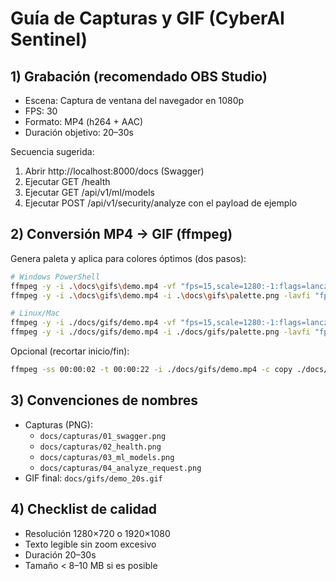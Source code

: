 # Guía de Capturas y GIF (CyberAI Sentinel)

## 1) Grabación (recomendado OBS Studio)
- Escena: Captura de ventana del navegador en 1080p
- FPS: 30
- Formato: MP4 (h264 + AAC)
- Duración objetivo: 20–30s

Secuencia sugerida:
1) Abrir http://localhost:8000/docs (Swagger)
2) Ejecutar GET /health
3) Ejecutar GET /api/v1/ml/models
4) Ejecutar POST /api/v1/security/analyze con el payload de ejemplo

## 2) Conversión MP4 → GIF (ffmpeg)
Genera paleta y aplica para colores óptimos (dos pasos):

```bash
# Windows PowerShell
ffmpeg -y -i .\docs\gifs\demo.mp4 -vf "fps=15,scale=1280:-1:flags=lanczos,palettegen" .\docs\gifs\palette.png
ffmpeg -y -i .\docs\gifs\demo.mp4 -i .\docs\gifs\palette.png -lavfi "fps=15,scale=1280:-1:flags=lanczos [x]; [x][1:v] paletteuse=dither=sierra2_4a" .\docs\gifs\demo_20s.gif

# Linux/Mac
ffmpeg -y -i ./docs/gifs/demo.mp4 -vf "fps=15,scale=1280:-1:flags=lanczos,palettegen" ./docs/gifs/palette.png
ffmpeg -y -i ./docs/gifs/demo.mp4 -i ./docs/gifs/palette.png -lavfi "fps=15,scale=1280:-1:flags=lanczos [x]; [x][1:v] paletteuse=dither=sierra2_4a" ./docs/gifs/demo_20s.gif
```

Opcional (recortar inicio/fin):
```bash
ffmpeg -ss 00:00:02 -t 00:00:22 -i ./docs/gifs/demo.mp4 -c copy ./docs/gifs/demo_trim.mp4
```

## 3) Convenciones de nombres
- Capturas (PNG):
  - `docs/capturas/01_swagger.png`
  - `docs/capturas/02_health.png`
  - `docs/capturas/03_ml_models.png`
  - `docs/capturas/04_analyze_request.png`
- GIF final: `docs/gifs/demo_20s.gif`

## 4) Checklist de calidad
- Resolución 1280×720 o 1920×1080
- Texto legible sin zoom excesivo
- Duración 20–30s
- Tamaño < 8–10 MB si es posible
